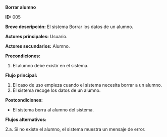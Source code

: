 **Borrar alumno**

**ID:** 005

**Breve descripción:** El sistema Borrar los datos de un alumno.


**Actores principales:** Usuario.

**Actores secundarios:** Alumno.

**Precondiciones:**

  1. El alumno debe existir en el sistema.

**Flujo principal:**

  1. El caso de uso empieza cuando el sistema necesita borrar a un alumno.
  2. El sistema recoge los datos de un alumno.

**Postcondiciones:**

  * El sistema borra al alumno del sistema.

**Flujos alternativos:**

  2.a. Si no existe el alumno, el sistema muestra un mensaje de error.
